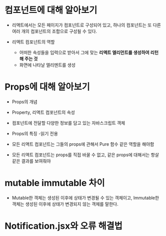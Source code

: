 # 컴포넌트에 대해 알아보기 
- 리액트에서는 모든 페이지가 컴포넌트로 구성되어 있고, 하나의 컴포넌트는 또 다른 여러 개의 컴포넌트의 조합으로 구성될 수 있다. 

- 리액트 컴포넌트의 역할 
  - 어떠한 속성들을 입력으로 받아서 그에 맞는 **리액트 엘리먼트를 생성하여 리턴해 주는 것** 
  - 화면에 나타날 엘리멘트를 생성

# Props에 대해 알아보기 
- Props의 개념
 - Property, 리액트 컴포넌트의 속성 
 - 컴포넌트에 전달할 다양한 정보를 담고 있는 자바스크립트 객체 

- Props의 특징 -읽기 전용 
 - 모든 리액트 컴포넌트는 그들의 props에 관해서 Pure 함수 같은 역할을 해야함 
 - 모든 리액트 컴포넌트는 props를 직접 바꿀 수 없고, 같은 props에 대해서는 항살 같은 결과를 보여줘야 

# mutable immutable 차이
- Mutable한 객체는 생성된 이후에 상태가 변경될 수 있는 객체이고, Immutable한 객체는 생성된 이후에 상태가 변경되지 않는 객체를 말한다.
# Notification.jsx와 오류 해결법 

